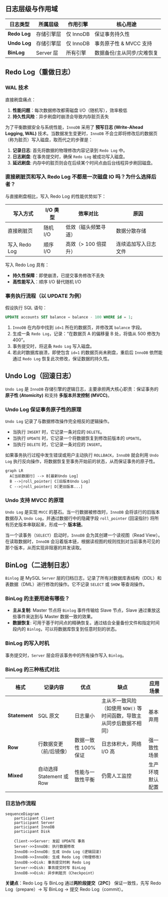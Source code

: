 ## 日志层级与作用域

| 日志类型   | 所属层级       | 作用引擎       | 核心用途                     |
|------------|----------------|----------------|------------------------------|
| **Redo Log** | 存储引擎层     | 仅 InnoDB      | 保证事务持久性               |
| **Undo Log** | 存储引擎层     | 仅 InnoDB      | 事务原子性 & MVCC 支持       |
| **BinLog**   | Server 层      | 所有引擎       | 数据备份/主从同步/灾难恢复 |

## Redo Log（重做日志）

### WAL 技术

直接刷盘痛点：

1. **性能问题**：每次数据修改都需磁盘 I/O（随机写），效率极低
2. **持久性风险**：异步刷盘时崩溃会导致内存脏页丢失

为了平衡数据安全与系统性能，`InnoDB` 采用了 **预写日志 (Write-Ahead Logging, WAL)** 技术。当数据发生变更时，`InnoDB` 不会立即将修改后的数据页（称为脏页）写入磁盘，取而代之的步骤是：

1. **记录日志**: 首先将数据的物理修改内容记录到 `Redo Log` 中。
2. **日志刷盘**: 在事务提交时，确保 `Redo Log` 被成功写入磁盘。
3. **延迟刷盘**: 内存中的脏页则会在后续某个时间点由后台线程异步刷回磁盘。

### 直接刷脏页和写入 Redo Log 不都是一次磁盘 IO 吗？为什么选择后者？

与直接刷盘相比，写入 Redo Log 的性能优势如下：

| 写入方式       | I/O 类型 | 效率对比               | 原因                     |
|----------------|----------|------------------------|--------------------------|
| 直接刷脏页     | 随机 I/O | 低效（磁头频繁寻道）   | 数据分散存储             |
| 写入 Redo Log  | 顺序 I/O | 高效（> 100 倍提升）   | 连续追加写入日志文件     |

写入 Redo Log 具有：

- **持久性保障**：即使崩溃，已提交事务修改不丢失
- **高性能写入**：顺序 I/O 替代随机 I/O

### 事务执行流程（以 UPDATE 为例）

假设执行 SQL 语句：

```sql
UPDATE accounts SET balance = balance - 100 WHERE id = 1;
```

1. `InnoDB` 在内存中找到 `id=1` 所在的数据页，并修改其 `balance` 字段。
2. 生成一条 `Redo Log`，记录：“在数据页 A 的偏移量 B 处，将值从 500 修改为 400”。
3. 事务提交时，将这条 `Redo Log` 写入磁盘。
4. 若此时数据库崩溃，即使包含 `id=1` 的数据页尚未刷盘，重启后 `InnoDB` 依然能通过 `Redo Log` 恢复此次修改，保证数据的持久性。

## Undo Log（回滚日志）

`Undo Log` 是 `InnoDB` 存储引擎的逻辑日志，主要承担两大核心职责：保证事务的 **原子性 (Atomicity)** 和支持 **多版本并发控制 (MVCC)**。

### Undo Log 保证事务原子性的原理

`Undo Log` 记录了与数据修改操作完全相反的逻辑操作。

- 当执行 `INSERT` 时，它记录一条对应的 `DELETE`。
- 当执行 `UPDATE` 时，它记录一个将数据恢复到修改前版本的 `UPDATE`。
- 当执行 `DELETE` 时，它记录一条对应的 `INSERT`。

如果事务执行过程中发生错误或用户主动执行 `ROLLBACK`，`InnoDB` 就会利用 `Undo Log` 执行反向操作，将数据恢复至事务开始前的状态，从而保证事务的原子性。

  ```mermaid
  graph LR
    A[当前数据行] --> B[最新Undo Log]
    B -->|roll_pointer| C[旧版本Undo Log]
    C -->|roll_pointer| D[更旧版本...]
  ```

### Undo 支持 MVCC 的原理

`Undo Log` 是实现 `MVCC` 的基石。当一行数据被修改时，`InnoDB` 会将该行的旧版本数据存入 `Undo Log`，并通过数据行中的隐藏字段 `roll_pointer` (回滚指针) 将所有历史版本串联起来，形成一个 **版本链**。

当一个读事务（`SELECT`）启动时，`InnoDB` 会为其创建一个读视图（Read View）。在读取数据时，`InnoDB` 会沿着版本链，根据读视图的规则找到对当前事务可见的那个版本，从而实现非阻塞的并发读取。

## BinLog（二进制日志）

`Binlog` 是 MySQL `Server` 层的归档日志，记录了所有对数据库表结构（DDL）和表数据（DML）进行修改的操作。它不记录 `SELECT` 或 `SHOW` 等查询操作。

### BinLog 的主要用途有哪些？

- **主从复制**: Master 节点将 `Binlog` 事件传输给 Slave 节点，Slave 通过重放这些事件来达到与 Master 数据一致的效果。
- **数据恢复**: 可用于基于时间点的精确恢复。通过结合全量备份文件和指定时间段内的 `Binlog`，可以将数据库恢复到任意时刻的状态。

### BinLog 的写入时机

事务提交时，`Server` 层会将该事务中的所有操作写入 `Binlog`。

### BinLog 的三种格式对比

| 格式            | 记录内容                 | 优点            | 缺点                                      | 应用场景     |
| ------------- | -------------------- | ------------- | --------------------------------------- | -------- |
| **Statement** | SQL 原文               | 日志量小          | 主从不一致风险（如使用 `NOW()` 等时间函数，导致主从同步后数据不相同） | 基本弃用     |
| **Row**       | 行数据变更（前/后镜像）         | 数据一致性 100% 保证 | 日志体积大，网络 I/O 高                          | 强一致性场景   |
| **Mixed**     | 自动选择 Statement 或 Row | 性能与一致性平衡      | 仍需人工监控                                  | 生产环境默认配置 |

### 日志协作流程
```mermaid
sequenceDiagram
    participant Client
    participant Server
    participant InnoDB
    participant Disk

    Client->>Server: 发起 UPDATE 事务
    Server->>InnoDB: 执行数据修改
    InnoDB->>InnoDB: 生成 Undo Log (逻辑回滚)
    InnoDB->>InnoDB: 生成 Redo Log (物理修改)
    InnoDB->>Disk: 事务提交时刷 Redo Log
    Server->>Disk: 事务提交时写 BinLog
    InnoDB->>Disk: 异步刷脏页（Checkpoint）
```

**关键点**：Redo Log 与 BinLog 通过**两阶段提交（2PC）** 保证一致性，先写 Redo Log（prepare）→ 写 BinLog → 提交 Redo Log（commit）。